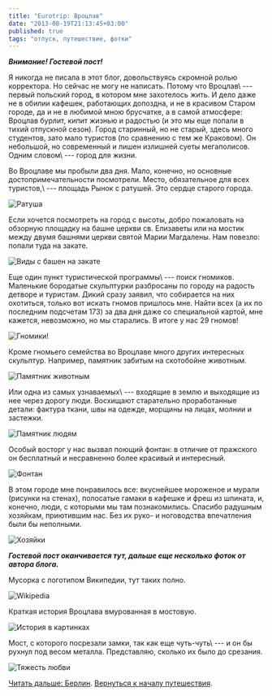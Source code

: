 ```yaml
---
title: "Eurotrip: Вроцлав"
date: "2013-08-19T21:13:45+03:00"
published: true
tags: "отпуск, путешествие, фотки"
---
```


***Внимание! Гостевой пост!***
 
Я никогда не писала в этот блог, довольствуясь скромной ролью корректора. Но сейчас не могу не написать. Потому что
Вроцлав\ --- первый польский город, в котором мне захотелось жить. И дело даже не в обилии кафешек,
работающих допоздна, и не в красивом Старом городе, да и не в любимой мною брусчатке, а в самой атмосфере:
Вроцлав бурлит, кипит жизнью и радостью (и это мы еще попали в тихий отпускной сезон). Город старинный, но не старый,
здесь много студентов, зато мало туристов (по сравнению с тем же Краковом). Он небольшой, но современный и лишен
излишней суеты мегаполисов. Одним словом\ --- город для жизни.

Во Вроцлаве мы пробыли два дня. Мало, конечно, но основные достопримечательности посмотрели.
Место, обязательное для всех туристов,\ --- площадь Рынок с ратушей. Это сердце старого города.

![Ратуша](/images/travel/2013-08-eurotrip/wroclaw-rathouse.jpg "Ратуша")

Если хочется посмотреть на город с высоты, добро пожаловать на обзорную площадку на башне церкви св. Елизаветы или
на мостик между двумя башнями церкви святой Марии Магдалены. Нам повезло: попали туда на закате.

![Виды с башен на закате](/images/travel/2013-08-eurotrip/wroclaw-top-view.jpg "Виды с башен на закате")

Еще один пункт туристической программы\ --- поиск гномиков. Маленькие бородатые скульптурки разбросаны по городу
на радость детворе и туристам. Дикий сразу заявил, что собирается на них охотиться, только вот искать гномов
пришлось мне. Найти всех (а их по последним подсчетам 173) за два дня даже со специальной картой, мне кажется,
невозможно, но мы старались. В итоге у нас 29 гномов!

![Гномики!](/images/travel/2013-08-eurotrip/wroclaw-dwarfs.jpg "Гномики!")

Кроме гномьего семейства во Вроцлаве много других интересных скульптур. Например, памятник забитым
на скотобойне животным.

![Памятник животным](/images/travel/2013-08-eurotrip/wroclaw-animals-monument.jpg "Памятник животным")

Или одна из самых узнаваемых\ --- входящие в землю и выходящие из нее через дорогу люди. Восхищают старательно
проработанные детали: фактура ткани, швы на одежде,  морщины на лицах, молнии и застежки.

![Памятник людям](/images/travel/2013-08-eurotrip/wroclaw-peoples-monument.jpg "Памятник людям")

Особый восторг у нас вызвал поющий фонтан: в отличие от пражского он бесплатный и несравненно более красивый
и интересный.

![Фонтан](/images/travel/2013-08-eurotrip/wroclaw-fountain.jpg "Фонтан")

В этом городе мне понравилось все: вкуснейшее мороженое и мурали (рисунки на стенах), полосатые гамаки в кафешке
и фреш из шпината, и, конечно, люди, с которыми мы там познакомились. Спасибо радушным хозяйкам, приютившим нас.
Без их руко- и ноговодства впечатления были бы неполными.

![Хозяйки](/images/travel/2013-08-eurotrip/wroclaw-hostesses.jpg "Хозяйки")

***Гостевой пост оканчивается тут, дальше еще несколько фоток от автора блога.***

Мусорка с логотипом Википедии, тут таких полно. 

![Wikipedia](/images/travel/2013-08-eurotrip/wroclaw-wikipedia-trashcan.jpg "Wikipedia")

Краткая история Вроцлава вмурованная в мостовую. 

![История в картинках](/images/travel/2013-08-eurotrip/wroclaw-history.jpg "История в картинках")

Мост, с которого посрезали замки, так как еще чуть-чуть\ --- и он бы рухнул под весом металла. Представляю, сколько
их было до срезания.

![Тяжесть любви](/images/travel/2013-08-eurotrip/wroclaw-bridge.jpg "Тяжесть любви")

[Читать дальше: Берлин](/post/eurotrip-berlin/). [Вернуться к началу путешествия](/post/eurotrip-warsaw/).
